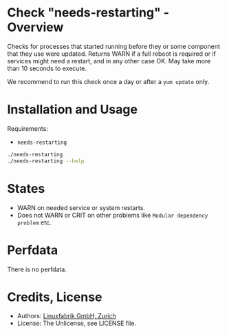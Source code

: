 # Check "needs-restarting" - Overview

Checks for processes that started running before they or some component that they use were updated. Returns WARN if a full reboot is required or if services might need a restart, and in any other case OK. May take more than 10 seconds to execute.

We recommend to run this check once a day or after a `yum update` only.


# Installation and Usage

Requirements:
* `needs-restarting`

```bash
./needs-restarting
./needs-restarting --help
```


# States

* WARN on needed service or system restarts.
* Does not WARN or CRIT on other problems like `Modular dependency problem` etc.


# Perfdata

There is no perfdata.


# Credits, License

* Authors: [Linuxfabrik GmbH, Zurich](https://www.linuxfabrik.ch)
* License: The Unlicense, see LICENSE file.